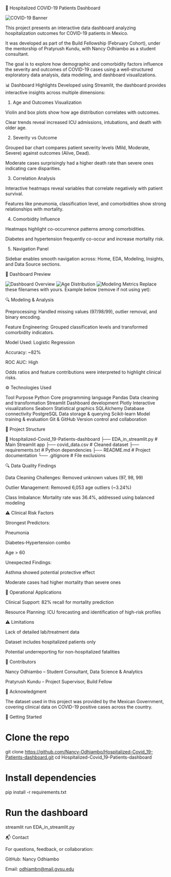 🏥 Hospitalized COVID-19 Patients Dashboard

![COVID-19 Banner](https://www.amprogress.org/wp-content/uploads/2020/03/Microbes-1.jpg)

This project presents an interactive data dashboard analyzing hospitalization outcomes for COVID-19 patients in Mexico. 

It was developed as part of the Build Fellowship (February Cohort), under the mentorship of Pratyrush Kundu, with Nancy Odhiambo as a student consultant.

The goal is to explore how demographic and comorbidity factors influence the severity and outcomes of COVID-19 cases using a well-structured exploratory data analysis, data modeling, and dashboard visualizations.

📊 Dashboard Highlights
Developed using Streamlit, the dashboard provides interactive insights across multiple dimensions:

1. Age and Outcomes Visualization

Violin and box plots show how age distribution correlates with outcomes.

Clear trends reveal increased ICU admissions, intubations, and death with older age.

2. Severity vs Outcome
   
Grouped bar chart compares patient severity levels (Mild, Moderate, Severe) against outcomes (Alive, Dead).

Moderate cases surprisingly had a higher death rate than severe ones indicating care disparities.

3. Correlation Analysis
   
Interactive heatmaps reveal variables that correlate negatively with patient survival.

Features like pneumonia, classification level, and comorbidities show strong relationships with mortality.

4. Comorbidity Influence
   
Heatmaps highlight co-occurrence patterns among comorbidities.

Diabetes and hypertension frequently co-occur and increase mortality risk.

5. Navigation Panel

Sidebar enables smooth navigation across: Home, EDA, Modeling, Insights, and Data Source sections.

📸 Dashboard Preview

![Dashboard Overview](images/dashboard_overview.png)
![Age Distribution](images/age_distribution.png)
![Modeling Metrics](images/model_metrics.png)
Replace these filenames with yours. Example below (remove if not using yet):



🔍 Modeling & Analysis

Preprocessing: Handled missing values (97/98/99), outlier removal, and binary encoding.

Feature Engineering: Grouped classification levels and transformed comorbidity indicators.

Model Used: Logistic Regression

Accuracy: ~82%

ROC AUC: High

Odds ratios and feature contributions were interpreted to highlight clinical risks.

⚙️ Technologies Used

Tool	Purpose
Python	Core programming language
Pandas	Data cleaning and transformation
Streamlit	Dashboard development
Plotly	Interactive visualizations
Seaborn	Statistical graphics
SQLAlchemy	Database connectivity
PostgreSQL	Data storage & querying
Scikit-learn	Model training & evaluation
Git & GitHub	Version control and collaboration

🧪 Project Structure

📁 Hospitalized-Covid_19-Patients-dashboard
├── EDA_in_streamlit.py       # Main Streamlit app
├── covid_data.csv            # Cleaned dataset
├── requirements.txt          # Python dependencies
├── README.md                 # Project documentation
└── .gitignore                # File exclusions

🔍 Data Quality Findings

Data Cleaning Challenges: Removed unknown values (97, 98, 99)

Outlier Management: Removed 6,053 age outliers (~3.24%)

Class Imbalance: Mortality rate was 36.4%, addressed using balanced modeling

⚠️ Clinical Risk Factors

Strongest Predictors:

Pneumonia

Diabetes-Hypertension combo

Age > 60

Unexpected Findings:

Asthma showed potential protective effect

Moderate cases had higher mortality than severe ones

🏥 Operational Applications

Clinical Support: 82% recall for mortality prediction

Resource Planning: ICU forecasting and identification of high-risk profiles

⚠️ Limitations

Lack of detailed lab/treatment data

Dataset includes hospitalized patients only

Potential underreporting for non-hospitalized fatalities

👥 Contributors

Nancy Odhiambo – Student Consultant, Data Science & Analytics

Pratyrush Kundu – Project Supervisor, Build Fellow

📌 Acknowledgment

The dataset used in this project was provided by the Mexican Government, covering clinical data on COVID-19 positive cases across the country.

🚀 Getting Started

# Clone the repo

git clone https://github.com/Nancy-Odhiambo/Hospitalized-Covid_19-Patients-dashboard.git
cd Hospitalized-Covid_19-Patients-dashboard

# Install dependencies

pip install -r requirements.txt

# Run the dashboard

streamlit run EDA_in_streamlit.py

📬 Contact

For questions, feedback, or collaboration:

GitHub: Nancy Odhiambo

Email: odhiambn@mail.gvsu.edu
